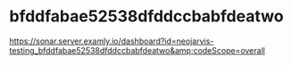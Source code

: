 # bfddfabae52538dfddccbabfdeatwo
https://sonar.server.examly.io/dashboard?id=neojarvis-testing_bfddfabae52538dfddccbabfdeatwo&amp;codeScope=overall
